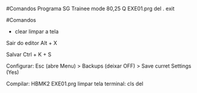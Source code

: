 #Comandos Programa SG Trainee
mode 80,25 
Q EXE01.prg
del .
exit

#Comandos
* clear
limpar a tela

Sair do editor Alt + X

Salvar Ctrl + K + S

Configurar: Esc (abre Menu) > Backups (deixar OFF) > Save curret Settings (Yes)

Compilar:
HBMK2 EXE01.prg
limpar tela terminal: cls
del <arquivo>